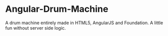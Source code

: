 # Angular-Drum-Machine
A drum machine entirely made in HTML5, AngularJS and Foundation. A little fun without server side logic.
